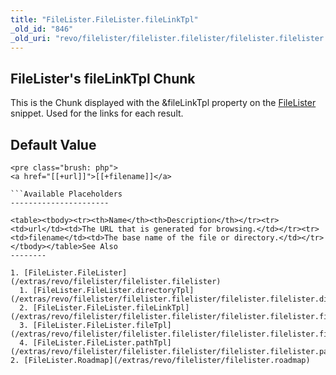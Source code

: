 ```yaml
---
title: "FileLister.FileLister.fileLinkTpl"
_old_id: "846"
_old_uri: "revo/filelister/filelister.filelister/filelister.filelister.filelinktpl"
---
```


FileLister's fileLinkTpl Chunk
------------------------------

This is the Chunk displayed with the &fileLinkTpl property on the [FileLister](/extras/revo/filelister/filelister.filelister "FileLister.FileLister") snippet. Used for the links for each result.

Default Value
-------------

```
<pre class="brush: php">
<a href="[[+url]]">[[+filename]]</a>

```Available Placeholders
----------------------

<table><tbody><tr><th>Name</th><th>Description</th></tr><tr><td>url</td><td>The URL that is generated for browsing.</td></tr><tr><td>filename</td><td>The base name of the file or directory.</td></tr></tbody></table>See Also
--------

1. [FileLister.FileLister](/extras/revo/filelister/filelister.filelister)
  1. [FileLister.FileLister.directoryTpl](/extras/revo/filelister/filelister.filelister/filelister.filelister.directorytpl)
  2. [FileLister.FileLister.fileLinkTpl](/extras/revo/filelister/filelister.filelister/filelister.filelister.filelinktpl)
  3. [FileLister.FileLister.fileTpl](/extras/revo/filelister/filelister.filelister/filelister.filelister.filetpl)
  4. [FileLister.FileLister.pathTpl](/extras/revo/filelister/filelister.filelister/filelister.filelister.pathtpl)
2. [FileLister.Roadmap](/extras/revo/filelister/filelister.roadmap)